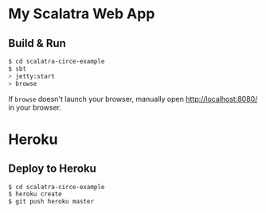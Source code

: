 # My Scalatra Web App #

## Build & Run ##

```sh
$ cd scalatra-circe-example
$ sbt
> jetty:start
> browse
```

If `browse` doesn't launch your browser, manually open [http://localhost:8080/](http://localhost:8080/) in your browser.

# Heroku #

## Deploy to Heroku ##

```sh
$ cd scalatra-circe-example
$ heroku create
$ git push heroku master
```
